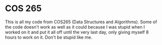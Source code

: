 # COS 265
This is all my code from COS265 (Data Structures and Algorithms). Some of the code doesn't work as well as it could because I was stupid when I worked on it and put it all off until the very last day, only giving myself 8 hours to work on it. Don't be stupid like me.
